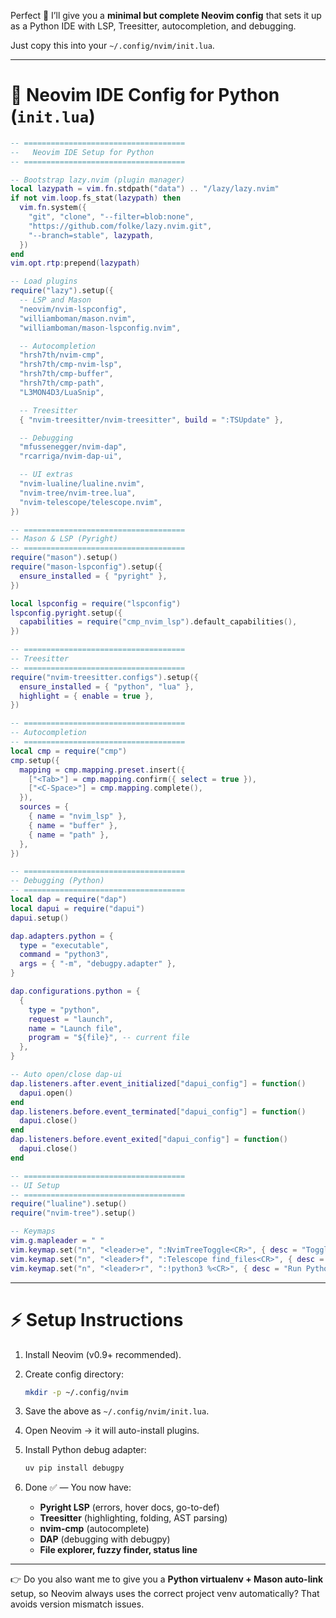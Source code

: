 Perfect 🚀 I’ll give you a **minimal but complete Neovim config** that sets it up as a Python IDE with LSP, Treesitter, autocompletion, and debugging.

Just copy this into your `~/.config/nvim/init.lua`.

---

# 📂 Neovim IDE Config for Python (`init.lua`)

```lua
-- ====================================
--   Neovim IDE Setup for Python
-- ====================================

-- Bootstrap lazy.nvim (plugin manager)
local lazypath = vim.fn.stdpath("data") .. "/lazy/lazy.nvim"
if not vim.loop.fs_stat(lazypath) then
  vim.fn.system({
    "git", "clone", "--filter=blob:none",
    "https://github.com/folke/lazy.nvim.git",
    "--branch=stable", lazypath,
  })
end
vim.opt.rtp:prepend(lazypath)

-- Load plugins
require("lazy").setup({
  -- LSP and Mason
  "neovim/nvim-lspconfig",
  "williamboman/mason.nvim",
  "williamboman/mason-lspconfig.nvim",

  -- Autocompletion
  "hrsh7th/nvim-cmp",
  "hrsh7th/cmp-nvim-lsp",
  "hrsh7th/cmp-buffer",
  "hrsh7th/cmp-path",
  "L3MON4D3/LuaSnip",

  -- Treesitter
  { "nvim-treesitter/nvim-treesitter", build = ":TSUpdate" },

  -- Debugging
  "mfussenegger/nvim-dap",
  "rcarriga/nvim-dap-ui",

  -- UI extras
  "nvim-lualine/lualine.nvim",
  "nvim-tree/nvim-tree.lua",
  "nvim-telescope/telescope.nvim",
})

-- ====================================
-- Mason & LSP (Pyright)
-- ====================================
require("mason").setup()
require("mason-lspconfig").setup({
  ensure_installed = { "pyright" },
})

local lspconfig = require("lspconfig")
lspconfig.pyright.setup({
  capabilities = require("cmp_nvim_lsp").default_capabilities(),
})

-- ====================================
-- Treesitter
-- ====================================
require("nvim-treesitter.configs").setup({
  ensure_installed = { "python", "lua" },
  highlight = { enable = true },
})

-- ====================================
-- Autocompletion
-- ====================================
local cmp = require("cmp")
cmp.setup({
  mapping = cmp.mapping.preset.insert({
    ["<Tab>"] = cmp.mapping.confirm({ select = true }),
    ["<C-Space>"] = cmp.mapping.complete(),
  }),
  sources = {
    { name = "nvim_lsp" },
    { name = "buffer" },
    { name = "path" },
  },
})

-- ====================================
-- Debugging (Python)
-- ====================================
local dap = require("dap")
local dapui = require("dapui")
dapui.setup()

dap.adapters.python = {
  type = "executable",
  command = "python3",
  args = { "-m", "debugpy.adapter" },
}

dap.configurations.python = {
  {
    type = "python",
    request = "launch",
    name = "Launch file",
    program = "${file}", -- current file
  },
}

-- Auto open/close dap-ui
dap.listeners.after.event_initialized["dapui_config"] = function()
  dapui.open()
end
dap.listeners.before.event_terminated["dapui_config"] = function()
  dapui.close()
end
dap.listeners.before.event_exited["dapui_config"] = function()
  dapui.close()
end

-- ====================================
-- UI Setup
-- ====================================
require("lualine").setup()
require("nvim-tree").setup()

-- Keymaps
vim.g.mapleader = " "
vim.keymap.set("n", "<leader>e", ":NvimTreeToggle<CR>", { desc = "Toggle File Explorer" })
vim.keymap.set("n", "<leader>f", ":Telescope find_files<CR>", { desc = "Find Files" })
vim.keymap.set("n", "<leader>r", ":!python3 %<CR>", { desc = "Run Python File" })
```

---

# ⚡ Setup Instructions

1. Install Neovim (v0.9+ recommended).
2. Create config directory:

   ```bash
   mkdir -p ~/.config/nvim
   ```
3. Save the above as `~/.config/nvim/init.lua`.
4. Open Neovim → it will auto-install plugins.
5. Install Python debug adapter:

   ```bash
   uv pip install debugpy
   ```
6. Done ✅ — You now have:

   * **Pyright LSP** (errors, hover docs, go-to-def)
   * **Treesitter** (highlighting, folding, AST parsing)
   * **nvim-cmp** (autocomplete)
   * **DAP** (debugging with debugpy)
   * **File explorer, fuzzy finder, status line**

---

👉 Do you also want me to give you a **Python virtualenv + Mason auto-link** setup, so Neovim always uses the correct project venv automatically? That avoids version mismatch issues.
